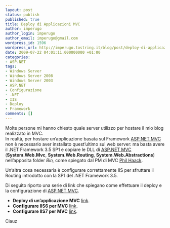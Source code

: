 ```yaml
---
layout: post
status: publish
published: true
title: Deploy di Applicazioni MVC
author: imperugo
author_login: imperugo
author_email: imperugo@gmail.com
wordpress_id: 1596
wordpress_url: http://imperugo.tostring.it/blog/post/deploy-di-applicazioni-mvc/
date: 2009-07-22 04:01:11.000000000 +01:00
categories:
- ASP.NET
tags:
- Windows Server
- Windows Server 2008
- Windows Server 2003
- ASP.NET
- Configurazione
- .NET
- IIS
- Deploy
- Framework
comments: []
---
```

<p>Molte persone mi hanno chiesto quale server utilizzo per hostare il mio blog realizzato in MVC.    <br />In realtà, per hostare un’applicazione basata sul Framework <a href="http://www.asp.net/mvc" rel="nofollow" target="_blank">ASP.NET MVC</a> non è necessario aver installato quest’ultimo sul web server: ma basta avere il .NET Framework 3.5 SP1 e copiare le DLL di <a href="http://www.asp.net/mvc" rel="nofollow" target="_blank">ASP.NET MVC</a> (<strong>System.Web.Mvc</strong>, <strong>System.Web.Routing</strong>, <strong>System.Web.Abstractions</strong>) nell’apposita folder <em>Bin,</em> come spiegato dal PM di MVC <a href="http://haacked.com/" rel="nofollow" target="_blank">Phil Haack</a>.</p>  <p>Un’altra cosa necessaria è configurare correttamente IIS per sfruttare il Routing introdotto con la SP1 del .NET Framework 3.5. </p>  <p>Di seguito riporto una serie di link che spiegano come effettuare il deploy e la configurazione di <a href="http://www.asp.net/mvc" rel="nofollow" target="_blank">ASP.NET MVC</a>.</p>  <ul>   <li><strong>Deploy di un’applicazione MVC</strong> <a title="Bin deploy aspnetmvc" href="http://haacked.com/archive/2008/11/03/bin-deploy-aspnetmvc.aspx" rel="nofollow" target="_blank">link</a>. </li>    <li><strong>Configurare IIS6 per MVC</strong> <a title="asp.net mvc on iis6 walkthrough" href="http://haacked.com/archive/2008/11/26/asp.net-mvc-on-iis-6-walkthrough.aspx" rel="nofollow" target="_blank">link</a>. </li>    <li><strong>Configurare IIS7 per MVC</strong> <a title="Deploying an aspnet mvc web application to iis7" href="http://blogs.dovetailsoftware.com/blogs/kmiller/archive/2008/10/07/deploying-an-asp-net-mvc-web-application-to-iis7.aspx" rel="nofollow" target="_blank">link</a>. </li> </ul>  <p>Ciauz</p>
